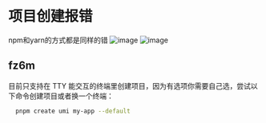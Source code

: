 # 项目创建报错

npm和yarn的方式都是同样的错
![image](https://github.com/umijs/umi/assets/56420042/157eacb7-38aa-4f5b-822c-a9aebeb18653)
![image](https://github.com/umijs/umi/assets/56420042/720b8c0c-3f67-41f6-85e1-5fe186d2aacd)

## fz6m

目前只支持在 TTY 能交互的终端里创建项目，因为有选项你需要自己选，尝试以下命令创建项目或者换一个终端：

```bash
  pnpm create umi my-app --default
```
